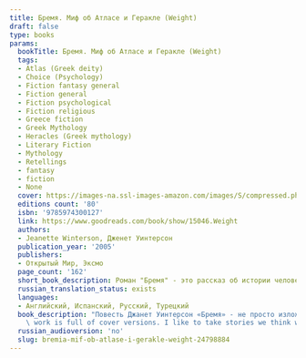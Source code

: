 ```yaml
---
title: Бремя. Миф об Атласе и Геракле (Weight)
draft: false
type: books
params:
  bookTitle: Бремя. Миф об Атласе и Геракле (Weight)
  tags:
  - Atlas (Greek deity)
  - Choice (Psychology)
  - Fiction fantasy general
  - Fiction general
  - Fiction psychological
  - Fiction religious
  - Greece fiction
  - Greek Mythology
  - Heracles (Greek mythology)
  - Literary Fiction
  - Mythology
  - Retellings
  - fantasy
  - fiction
  - None
  cover: https://images-na.ssl-images-amazon.com/images/S/compressed.photo.goodreads.com/books/1538032254i/42080336.jpg, https://images-na.ssl-images-amazon.com/images/S/compressed.photo.goodreads.com/books/1405975290i/15046.jpg
  editions count: '80'
  isbn: '9785974300127'
  link: https://www.goodreads.com/book/show/15046.Weight
  authors:
  - Jeanette Winterson, Дженет Уинтерсон
  publication_year: '2005'
  publishers:
  - Открытый Мир, Эксмо
  page_count: '162'
  short_book_description: Роман "Бремя" - это рассказ об истории человечества, с момента зарождения мира и до наших дней. Об истории, которая движется со скоростью света и о месте человека в этом бесконечном движении…
  russian_translation_status: exists
  languages:
  - Английский, Испанский, Русский, Турецкий
  book_description: "Повесть Джанет Уинтерсон «Бремя» - не просто изложенный на современный \nлад древний миф о титане Атласе, который восстал против богов и в \nнаказание был обречен вечно поддерживать мир на своих плечах. Это \nавтобиографическая история об одиночестве и отчуждении, об \nответственности и тяжком бремени & и о подлинной свободе и \nпреодолении границ собственного «я». «Тот, кто пишет книгу, всегда \nвыставляет себя напоказ, - замечает Джанет Уинтерсон. - Но это вовсе не \nозначает, что в результате у нас непременно получится исповедь или \nмемуары. Просто это будет настоящим».\n\n“When I was asked to choose a myth to write about, I realized I had chosen already. The story of Atlas holding up the world was in my mind before the telephone call had ended. If the call had not come, perhaps I would never have written the story, but when the call did come, that story was waiting to be written. Rewritten. The recurring language motif of Weight is ‘I want to tell the story again.’ My\
    \ work is full of cover versions. I like to take stories we think we know and record them differently. In the retelling comes a new emphasis or bias, and the new arrangement of the key elements demands that fresh material be injected into the existing text. Weight moves far away from the simple story of Atlas’s punishment and his temporary relief when Heracles takes the world off his shoulders. I wanted to explore loneliness, isolation, responsibility, burden, and freedom, too, because my version has a very particular end not found elsewhere.” -- from Jeanette Winterson’s Foreword to Weight"
  russian_audioversion: 'no'
  slug: bremia-mif-ob-atlase-i-gerakle-weight-24798884
---
```


